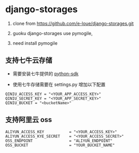 django-storages
===============
1. clone from https://github.com/e-loue/django-storages.git

2. guoku django-storages use pymogile,

3. need install pymogile

## 支持七牛云存储
* 需要安装七牛提供的  [python-sdk](https://github.com/qiniu/python-sdk)

* 使用七牛存储需要在 settings.py 增加以下配置

```
QINIU_ACCESS_KEY = "<YOUR_APP_ACCESS_KEY>"
QINIU_SECRET_KEY = "<YOUR_APP_SECRET_KEY>"
QINIU_BUCKET = "<bucketName>"
```


## 支持阿里云 oss
```
ALIYUN_ACCESS_KEY           = "<YOUR_ACCESS_KEY>"
ALIYUN_ACCESS_KYE_SECRET    = "<YOUR_ACCESS_SECRET>"
OSS_ENDPOINT                = "ALIYUN_ENDPOINT"
OSS_BUCKET                  = "YOUR_BUCKET_NAME"
```




